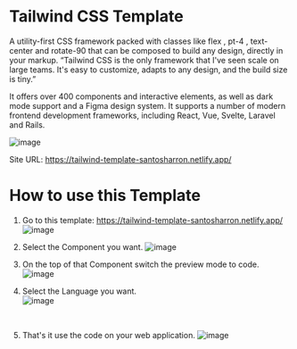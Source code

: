 # Tailwind CSS Template

A utility-first CSS framework packed with classes like flex , pt-4 , text-center and rotate-90 that can be composed to build any design, directly in your markup. “Tailwind CSS is the only framework that I've seen scale on large teams. It's easy to customize, adapts to any design, and the build size is tiny.”

It offers over 400 components and interactive elements, as well as dark mode support and a Figma design system. It supports a number of modern frontend development frameworks, including React, Vue, Svelte, Laravel and Rails.

![image](https://user-images.githubusercontent.com/73644573/221402945-e336835c-18d3-4fd1-be91-2a729aaec4c0.png)

Site URL: https://tailwind-template-santosharron.netlify.app/

# How to use this Template

1. Go to this template: https://tailwind-template-santosharron.netlify.app/
![image](https://user-images.githubusercontent.com/73644573/221402945-e336835c-18d3-4fd1-be91-2a729aaec4c0.png)

2. Select the Component you want.
![image](https://user-images.githubusercontent.com/73644573/221403078-a27e12d8-17e1-49cd-b7ff-5461625b61bc.png)

3. On the top of that Component switch the preview mode to code.
![image](https://user-images.githubusercontent.com/73644573/221403388-aa12dfed-adae-4a1f-baa9-d0ff393828a5.png)

4. Select the Language you want. <br />
![image](https://user-images.githubusercontent.com/73644573/221403415-4b8a7399-3a7d-4857-8d77-5d14bbd7f496.png)
<br />

5. That's it use the code on your web application.
![image](https://user-images.githubusercontent.com/73644573/221403447-7e42ef52-80ce-4cee-9d7a-bdf17adc0785.png)
